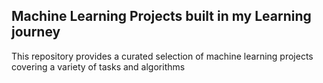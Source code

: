 
## Machine Learning Projects built in my Learning journey

This repository provides a curated selection of  machine learning projects covering a variety of tasks and algorithms



